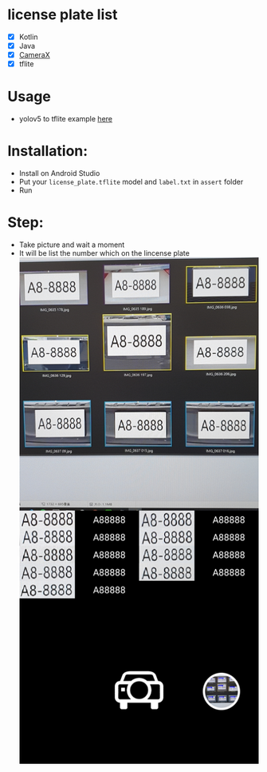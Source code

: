 # license plate list
- [x] Kotlin
- [x] Java
- [x] [CameraX](https://developer.android.com/training/camerax)
- [x] tflite

# Usage
- yolov5 to tflite example [here](https://github.com/zldrobit/yolov5)

# Installation:
- Install on Android Studio
- Put your `license_plate.tflite` model and `label.txt` in `assert` folder 
- Run

# Step:
- Take picture and wait a moment  
- It will be list the number which on the lincense plate  
![](./doc/demo.jpg )